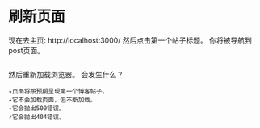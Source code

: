 # 刷新页面

现在去主页: http://localhost:3000/
然后点击第一个帖子标题。 你将被导航到post页面。

<img src="https://cloud.githubusercontent.com/assets/50838/24586820/b65be244-17c6-11e7-87fd-d6880152261e.png" alt="">

然后重新加载浏览器。 会发生什么？

```
✦页面将按预期呈现第一个博客帖子。
✦它不会加载页面，但不断加载。
✦它会抛出500错误。
✓它会抛出404错误。
```
